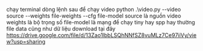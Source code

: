 chạy terminal dòng lệnh sau để chạy video
python .\video.py --video source --weights file-weights --cfg file-model
source là nguồn video
weights là bộ trọng số
file-model là mạng để chạy tiny hay spp hay thường
file data cũng như dữ liệu download tại đây
https://drive.google.com/file/d/13Zao1lbbLSQhNNfSZ8vuMLz7Ce97iiVy/view?usp=sharing